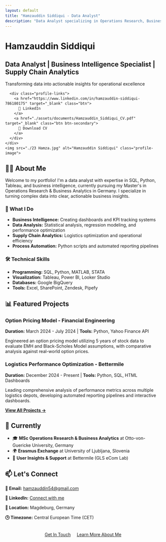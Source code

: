 ```yaml
---
layout: default
title: "Hamzauddin Siddiqui - Data Analyst"
description: "Data Analyst specializing in Operations Research, Business Analytics, and Supply Chain optimization"
---
```


<script>
// Dark mode toggle functionality
document.addEventListener('DOMContentLoaded', function() {
    const toggleButton = document.getElementById('header-theme-toggle');
    const body = document.body;
    
    console.log('Script loaded');
    console.log('Toggle button found:', toggleButton);
    
    if (!toggleButton) {
        console.log('Header toggle button not found');
        return;
    }
    
    // Check system preference on load
    const prefersDark = window.matchMedia('(prefers-color-scheme: dark)').matches;
    if (prefersDark) {
        body.classList.add('dark-mode');
        updateToggleIcon(true);
    }
    
    // Toggle theme when button is clicked
    toggleButton.addEventListener('click', function(e) {
        e.preventDefault();
        console.log('Header toggle clicked - current classes:', body.className);
        
        body.classList.toggle('dark-mode');
        
        const isDark = body.classList.contains('dark-mode');
        console.log('Dark mode now:', isDark);
        updateToggleIcon(isDark);
    });
    
    function updateToggleIcon(isDark) {
        const sunIcon = toggleButton.querySelector('.sun-icon');
        const moonIcon = toggleButton.querySelector('.moon-icon');
        
        console.log('Updating icons - isDark:', isDark);
        
        if (sunIcon && moonIcon) {
            if (isDark) {
                sunIcon.style.display = 'inline';
                moonIcon.style.display = 'none';
                toggleButton.style.background = '#1a1a1a';
                toggleButton.style.color = 'white';
            } else {
                sunIcon.style.display = 'none';
                moonIcon.style.display = 'inline';
                toggleButton.style.background = 'white';
                toggleButton.style.color = '#2563eb';
            }
        }
    }
});
</script>

<div class="hero-section">
  <div class="profile-header">
    <div class="profile-text">
      <h1>Hamzauddin Siddiqui</h1>
      <h2>Data Analyst | Business Intelligence Specialist | Supply Chain Analytics</h2>
      <p>Transforming data into actionable insights for operational excellence</p>
      
      <div class="profile-links">
        <a href="https://www.linkedin.com/in/hamzauddin-siddiqui-786180175" target="_blank" class="btn">
          💼 LinkedIn
        </a>
        <a href="./assets/documents/Hamzauddin_Siddiqui_CV.pdf" target="_blank" class="btn btn-secondary">
          📄 Download CV
        </a>
      </div>
    </div>
    <img src="./23 Hamza.jpg" alt="Hamzauddin Siddiqui" class="profile-image">
  </div>
</div>

## 👨‍💼 About Me

Welcome to my portfolio! I'm a data analyst with expertise in SQL, Python, Tableau, and business intelligence, currently pursuing my Master's in Operations Research & Business Analytics in Germany. I specialize in turning complex data into clear, actionable business insights.

<div class="skills-grid">
  <div class="skill-card">
    <h3>🎯 What I Do</h3>
    <ul>
      <li><strong>Business Intelligence:</strong> Creating dashboards and KPI tracking systems</li>
      <li><strong>Data Analysis:</strong> Statistical analysis, regression modeling, and performance optimization</li>
      <li><strong>Supply Chain Analytics:</strong> Logistics optimization and operational efficiency</li>
      <li><strong>Process Automation:</strong> Python scripts and automated reporting pipelines</li>
    </ul>
  </div>
  
  <div class="skill-card">
    <h3>🛠️ Technical Skills</h3>
    <ul>
      <li><strong>Programming:</strong> SQL, Python, MATLAB, STATA</li>
      <li><strong>Visualization:</strong> Tableau, Power BI, Looker Studio</li>
      <li><strong>Databases:</strong> Google BigQuery</li>
      <li><strong>Tools:</strong> Excel, SharePoint, Zendesk, Pipefy</li>
    </ul>
  </div>
</div>

## 📊 Featured Projects

<div class="project-card">
  <h3>Option Pricing Model - Financial Engineering</h3>
  <p><strong>Duration:</strong> March 2024 - July 2024 | <strong>Tools:</strong> Python, Yahoo Finance API</p>
  <p>Engineered an option pricing model utilizing 5 years of stock data to evaluate EMH and Black-Scholes Model assumptions, with comparative analysis against real-world option prices.</p>
</div>

<div class="project-card">
  <h3>Logistics Performance Optimization - Bettermile</h3>
  <p><strong>Duration:</strong> December 2024 - Present | <strong>Tools:</strong> Python, SQL, HTML Dashboards</p>
  <p>Leading comprehensive analysis of performance metrics across multiple logistics depots, developing automated reporting pipelines and interactive dashboards.</p>
</div>

[**View All Projects →**](./projects)

## 📍 Currently

- 🎓 **MSc Operations Research & Business Analytics** at Otto-von-Guericke University, Germany
- 🌍 **Erasmus Exchange** at University of Ljubljana, Slovenia  
- 💼 **User Insights & Support** at Bettermile (GLS eCom Lab)

## 📫 Let's Connect

<div class="contact-info">
  <p><strong>📧 Email:</strong> <a href="mailto:hamzauddin54@gmail.com">hamzauddin54@gmail.com</a></p>
  <p><strong>💼 LinkedIn:</strong> <a href="https://www.linkedin.com/in/hamzauddin-siddiqui-786180175" target="_blank">Connect with me</a></p>
  <p><strong>📍 Location:</strong> Magdeburg, Germany</p>
  <p><strong>🕒 Timezone:</strong> Central European Time (CET)</p>
</div>

<p style="text-align: center; margin-top: 2rem;">
  <a href="./contact" class="btn">Get In Touch</a>
  <a href="./about" class="btn btn-secondary" style="margin-left: 1rem;">Learn More About Me</a>
</p>
